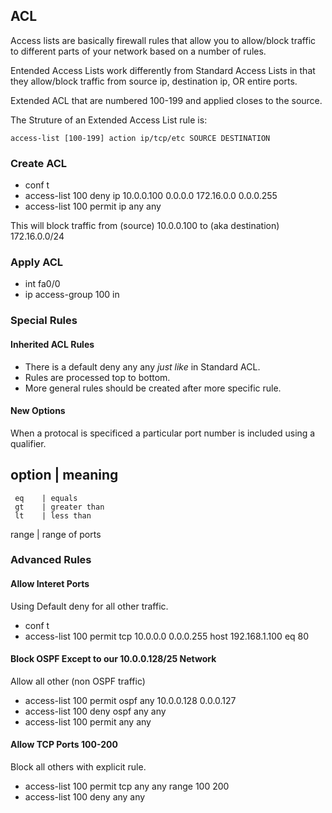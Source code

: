 ## ACL

Access lists are basically firewall rules that allow you to allow/block traffic to different parts of your network based on a number of rules.  

Entended Access Lists work differently from Standard Access Lists in that they allow/block traffic from source ip, destination ip, OR entire ports.

Extended ACL that are numbered 100-199 and applied closes to the source.

The Struture of an Extended Access List rule is:

	access-list [100-199] action ip/tcp/etc SOURCE DESTINATION

### Create ACL

* conf t
* access-list 100 deny ip 10.0.0.100 0.0.0.0 172.16.0.0 0.0.0.255
* access-list 100 permit ip any any

This will block traffic from (source) 10.0.0.100 to (aka destination) 172.16.0.0/24

### Apply ACL

* int fa0/0
* ip access-group 100 in

### Special Rules

#### Inherited ACL Rules

* There is a default deny any any *just like* in Standard ACL.
* Rules are processed top to bottom.
* More general rules should be created after more specific rule.

#### New Options

When a protocal is specificed a particular port number is included using a qualifier.

   option  |   meaning
  -------------------------
     eq    | equals
     gt    | greater than
     lt    | less than
   range   | range of ports 


### Advanced Rules

#### Allow Interet Ports 

Using Default deny for all other traffic.  
* conf t
* access-list 100 permit tcp 10.0.0.0 0.0.0.255 host 192.168.1.100 eq 80

#### Block OSPF Except to our 10.0.0.128/25 Network

Allow all other (non OSPF traffic)

* access-list 100 permit ospf any 10.0.0.128 0.0.0.127
* access-list 100 deny ospf any any
* access-list 100 permit any any

#### Allow TCP Ports 100-200

Block all others with explicit rule.

* access-list 100 permit tcp any any range 100 200
* access-list 100 deny any any

